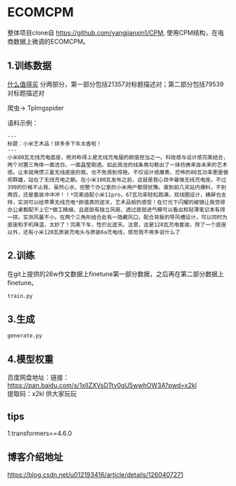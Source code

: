 # ECOMCPM
整体项目clone自 https://github.com/yangjianxin1/CPM,   使用CPM结构，在电商数据上微调的ECOMCPM。

## 1.训练数据
[什么值得买](https://post.smzdm.com/talk/)
分两部分，第一部分包括21357对标题描述对；第二部分包括79539对标题描述对

爬虫-> TpImgspider 

语料示例：

```
---
标题：小米艺术品！拼多多下车太香啦！
---
小米80瓦无线充电底座，绝对称得上是无线充电届的颜值担当之一。科技感与设计感完美结合，两个对置三角体一面洁白，一面晶莹剔透。如此简洁的线条竟勾勒出了一抹仿佛来自未来的艺术感。让本就用惯三星无线底座的我，也不免感到惊艳。不仅设计感爆表，恐怖的80瓦功率更是傲视群雄，站在了无线充电之巅。在小米100瓦发布之前，这就是我心目中最强无线充电座。不过399的价格不止我，虽然心水，但整个办公室的小米用户都很犹豫。直到前几天站内爆料，不到两百，还是套装冲冲冲！！*完美适配小米11pro，67瓦功率轻松跑满，双线圈设计，横屏也支持，实测可以给苹果无线充电*颜值真的逆天，艺术品般的感受！在灯光下闪耀的棱镜让我觉得办公桌都配不上它*做工精细，且底部有独立风扇，透过底部进气栅可以看出和轻薄笔记本有得一拼。实测风量不小。在两个三角形结合处有一隐藏风口，配合背板的导风槽设计，可以同时为底座和手机降温，太妙了！完美下车，性价比逆天。注意，这是120瓦充电套装，除了一个底座以外，还有小米120瓦原装充电头与原装6a充电线，感觉我不用多说什么了

```


## 2.训练
在git上提供的26w作文数据上finetune第一部分数据，之后再在第二部分数据上finetune。
```
train.py 
```

## 3.生成
```
generate.py
```

## 4.模型权重

百度网盘地址：链接：https://pan.baidu.com/s/1xIIZXVsDTtv0gU5wwhOW3A?pwd=x2kl     
提取码：x2kl 
供大家玩玩


## tips
1.transformers==4.6.0


## 博客介绍地址

https://blog.csdn.net/u012193416/article/details/1260407271



